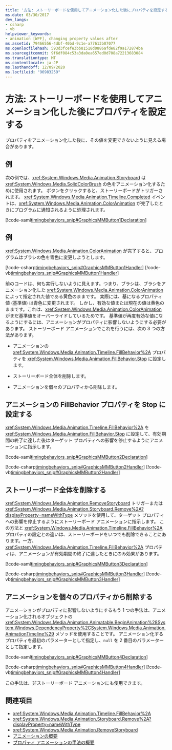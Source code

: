 ```yaml
---
title: '方法: ストーリーボードを使用してアニメーション化した後にプロパティを設定する'
ms.date: 03/30/2017
dev_langs:
- csharp
- vb
helpviewer_keywords:
- animation [WPF], changing property values after
ms.assetid: 79466556-4dbf-40bd-9c1e-a77613b07077
ms.openlocfilehash: 593d3fcefe3bb81518d0886afde82f9a172874ba
ms.sourcegitcommit: 9f6df084c53a3da0ea657ed0d708a72213683084
ms.translationtype: MT
ms.contentlocale: ja-JP
ms.lasthandoff: 12/09/2020
ms.locfileid: "96983259"
---
```

# <a name="how-to-set-a-property-after-animating-it-with-a-storyboard"></a>方法: ストーリーボードを使用してアニメーション化した後にプロパティを設定する
プロパティをアニメーション化した後に、その値を変更できないように見える場合があります。  
  
## <a name="example"></a>例  
 次の例では、<xref:System.Windows.Media.Animation.Storyboard> は <xref:System.Windows.Media.SolidColorBrush> の色をアニメーション化するために使用されます。 ボタンをクリックすると、ストーリーボードがトリガーされます。 <xref:System.Windows.Media.Animation.Timeline.Completed> イベントは、<xref:System.Windows.Media.Animation.ColorAnimation> が完了したときにプログラムに通知されるように処理されます。  
  
 [!code-xaml[timingbehaviors_snip#GraphicsMMButton1Declaration](~/samples/snippets/csharp/VS_Snippets_Wpf/timingbehaviors_snip/CSharp/AnimateThenSetPropertyExample.xaml#graphicsmmbutton1declaration)]  
  
## <a name="example"></a>例  
 <xref:System.Windows.Media.Animation.ColorAnimation> が完了すると、プログラムはブラシの色を青色に変更しようとします。  
  
 [!code-csharp[timingbehaviors_snip#GraphicsMMButton1Handler](~/samples/snippets/csharp/VS_Snippets_Wpf/timingbehaviors_snip/CSharp/AnimateThenSetPropertyExample.xaml.cs#graphicsmmbutton1handler)]
 [!code-vb[timingbehaviors_snip#GraphicsMMButton1Handler](~/samples/snippets/visualbasic/VS_Snippets_Wpf/timingbehaviors_snip/visualbasic/animatethensetpropertyexample.xaml.vb#graphicsmmbutton1handler)]  
  
 前のコードは、何も実行しないように見えます。つまり、ブラシは、ブラシをアニメーション化した <xref:System.Windows.Media.Animation.ColorAnimation> によって指定された値である黄色のままです。 実際には、基になるプロパティ値 (基準値) は青色に変更されます。 しかし、有効な値または現在の値は黄色のままです。これは、<xref:System.Windows.Media.Animation.ColorAnimation> がまだ基準値をオーバーライドしているためです。 基準値が再度有効な値になるようにするには、アニメーションがプロパティに影響しないようにする必要があります。 ストーリーボード アニメーションでこれを行うには、次の 3 つの方法があります。  
  
- アニメーションの <xref:System.Windows.Media.Animation.Timeline.FillBehavior%2A> プロパティを <xref:System.Windows.Media.Animation.FillBehavior.Stop> に設定します。  
  
- ストーリーボード全体を削除します。  
  
- アニメーションを個々のプロパティから削除します。  
  
## <a name="set-the-animations-fillbehavior-property-to-stop"></a>アニメーションの FillBehavior プロパティを Stop に設定する  
 <xref:System.Windows.Media.Animation.Timeline.FillBehavior%2A> を <xref:System.Windows.Media.Animation.FillBehavior.Stop> に設定して、有効期間の終了に達した後はターゲット プロパティへの影響を停止するようにアニメーションに指示します。  
  
 [!code-xaml[timingbehaviors_snip#GraphicsMMButton2Declaration](~/samples/snippets/csharp/VS_Snippets_Wpf/timingbehaviors_snip/CSharp/AnimateThenSetPropertyExample.xaml#graphicsmmbutton2declaration)]  
  
 [!code-csharp[timingbehaviors_snip#GraphicsMMButton2Handler](~/samples/snippets/csharp/VS_Snippets_Wpf/timingbehaviors_snip/CSharp/AnimateThenSetPropertyExample.xaml.cs#graphicsmmbutton2handler)]
 [!code-vb[timingbehaviors_snip#GraphicsMMButton2Handler](~/samples/snippets/visualbasic/VS_Snippets_Wpf/timingbehaviors_snip/visualbasic/animatethensetpropertyexample.xaml.vb#graphicsmmbutton2handler)]  
  
## <a name="remove-the-entire-storyboard"></a>ストーリーボード全体を削除する  
 <xref:System.Windows.Media.Animation.RemoveStoryboard> トリガーまたは <xref:System.Windows.Media.Animation.Storyboard.Remove%2A?displayProperty=nameWithType> メソッドを使用して、ターゲット プロパティへの影響を停止するようにストーリーボード アニメーションに指示します。 この方法と <xref:System.Windows.Media.Animation.Timeline.FillBehavior%2A> プロパティの設定との違いは、ストーリーボードをいつでも削除できることにあります。一方、<xref:System.Windows.Media.Animation.Timeline.FillBehavior%2A> プロパティは、アニメーションが有効期間の終了に達したときにのみ効果があります。  
  
 [!code-xaml[timingbehaviors_snip#GraphicsMMButton3Declaration](~/samples/snippets/csharp/VS_Snippets_Wpf/timingbehaviors_snip/CSharp/AnimateThenSetPropertyExample.xaml#graphicsmmbutton3declaration)]  
  
 [!code-csharp[timingbehaviors_snip#GraphicsMMButton3Handler](~/samples/snippets/csharp/VS_Snippets_Wpf/timingbehaviors_snip/CSharp/AnimateThenSetPropertyExample.xaml.cs#graphicsmmbutton3handler)]
 [!code-vb[timingbehaviors_snip#GraphicsMMButton3Handler](~/samples/snippets/visualbasic/VS_Snippets_Wpf/timingbehaviors_snip/visualbasic/animatethensetpropertyexample.xaml.vb#graphicsmmbutton3handler)]  
  
## <a name="remove-an-animation-from-an-individual-property"></a>アニメーションを個々のプロパティから削除する  
 アニメーションがプロパティに影響しないようにするもう 1 つの手法は、アニメーション化されるオブジェクトの <xref:System.Windows.Media.Animation.Animatable.BeginAnimation%28System.Windows.DependencyProperty%2CSystem.Windows.Media.Animation.AnimationTimeline%29> メソッドを使用することです。 アニメーション化するプロパティを最初のパラメーターとして指定し、`null` を 2 番目のパラメーターとして指定します。  
  
 [!code-xaml[timingbehaviors_snip#GraphicsMMButton4Declaration](~/samples/snippets/csharp/VS_Snippets_Wpf/timingbehaviors_snip/CSharp/AnimateThenSetPropertyExample.xaml#graphicsmmbutton4declaration)]  
  
 [!code-csharp[timingbehaviors_snip#GraphicsMMButton4Handler](~/samples/snippets/csharp/VS_Snippets_Wpf/timingbehaviors_snip/CSharp/AnimateThenSetPropertyExample.xaml.cs#graphicsmmbutton4handler)]
 [!code-vb[timingbehaviors_snip#GraphicsMMButton4Handler](~/samples/snippets/visualbasic/VS_Snippets_Wpf/timingbehaviors_snip/visualbasic/animatethensetpropertyexample.xaml.vb#graphicsmmbutton4handler)]  
  
 この手法は、非ストーリーボード アニメーションにも使用できます。  
  
## <a name="see-also"></a>関連項目

- <xref:System.Windows.Media.Animation.Timeline.FillBehavior%2A>
- <xref:System.Windows.Media.Animation.Storyboard.Remove%2A?displayProperty=nameWithType>
- <xref:System.Windows.Media.Animation.RemoveStoryboard>
- [アニメーションの概要](animation-overview.md)
- [プロパティ アニメーションの手法の概要](property-animation-techniques-overview.md)
